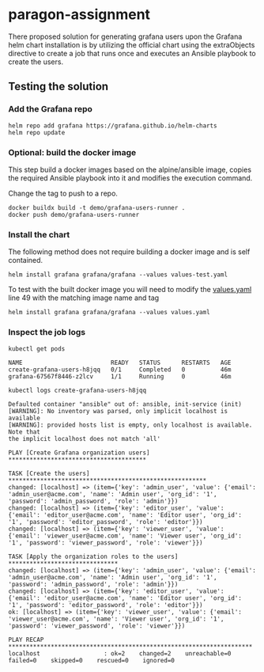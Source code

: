# paragon-assignment

There proposed solution for generating grafana users upon the Grafana helm chart installation is by utilizing the official chart using the extraObjects directive to create a job that runs once and executes an Ansible playbook to create the users.

## Testing the solution

### Add the Grafana repo
```console
helm repo add grafana https://grafana.github.io/helm-charts
helm repo update
```
### Optional: build the docker image
This step build a docker images based on the alpine/ansible image, copies the required Ansible playbook into it and modifies the execution command.

Change the tag to push to a repo.

```console
docker buildx build -t demo/grafana-users-runner .
docker push demo/grafana-users-runner
```

### Install the chart

The following method does not require building a docker image and is self contained.
```console
helm install grafana grafana/grafana --values values-test.yaml
```

To test with the built docker image you will need to modify the [values.yaml](./values.yaml:49) line 49 with the matching image name and tag

```console
helm install grafana grafana/grafana --values values.yaml
```

### Inspect the job logs
```console
kubectl get pods

NAME                         READY   STATUS      RESTARTS   AGE
create-grafana-users-h8jqq   0/1     Completed   0          46m
grafana-67567f8446-z2lcv     1/1     Running     0          46m

kubectl logs create-grafana-users-h8jqq

Defaulted container "ansible" out of: ansible, init-service (init)
[WARNING]: No inventory was parsed, only implicit localhost is available
[WARNING]: provided hosts list is empty, only localhost is available. Note that
the implicit localhost does not match 'all'

PLAY [Create Grafana organization users] ***************************************

TASK [Create the users] ********************************************************
changed: [localhost] => (item={'key': 'admin_user', 'value': {'email': 'admin_user@acme.com', 'name': 'Admin user', 'org_id': '1', 'password': 'admin_password', 'role': 'admin'}})
changed: [localhost] => (item={'key': 'editor_user', 'value': {'email': 'editor_user@acme.com', 'name': 'Editor user', 'org_id': '1', 'password': 'editor_password', 'role': 'editor'}})
changed: [localhost] => (item={'key': 'viewer_user', 'value': {'email': 'viewer_user@acme.com', 'name': 'Viewer user', 'org_id': '1', 'password': 'viewer_password', 'role': 'viewer'}})

TASK [Apply the organization roles to the users] *******************************
changed: [localhost] => (item={'key': 'admin_user', 'value': {'email': 'admin_user@acme.com', 'name': 'Admin user', 'org_id': '1', 'password': 'admin_password', 'role': 'admin'}})
changed: [localhost] => (item={'key': 'editor_user', 'value': {'email': 'editor_user@acme.com', 'name': 'Editor user', 'org_id': '1', 'password': 'editor_password', 'role': 'editor'}})
ok: [localhost] => (item={'key': 'viewer_user', 'value': {'email': 'viewer_user@acme.com', 'name': 'Viewer user', 'org_id': '1', 'password': 'viewer_password', 'role': 'viewer'}})

PLAY RECAP *********************************************************************
localhost                  : ok=2    changed=2    unreachable=0    failed=0    skipped=0    rescued=0    ignored=0   
```


